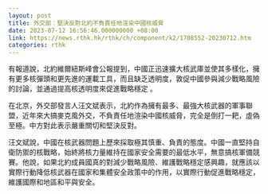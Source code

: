 ```yaml
---
layout: post
title: 外交部︰堅決反對北約不負責任地渲染中國核威脅
date: 2023-07-12 16:56:46.000000000 +08:00
link: https://news.rthk.hk/rthk/ch/component/k2/1708552-20230712.htm
categories: rthk
---
```


有報道說，北約維爾紐斯峰會公報提到，中國正迅速擴大核武庫並使其多樣化，擁有更多核彈頭和更先進的運載工具，而且缺乏透明度，敦促中國參與減少戰略風險的討論，並通過提高核透明度來促進戰略穩定 。

在北京，外交部發言人汪文斌表示，北約作為擁有最多、最強大核武器的軍事聯盟，近年來大搞麥克風外交，不負責任地渲染中國核威脅，完全是倒打一耙，虛偽至極。中方對此表示嚴重關切和堅決反對。

汪文斌說，中國在核武器問題上歷來採取極其慎重、負責的態度。中國一直堅持自衛防禦的核戰略，始終將核力量維持在國家安全需要的最低水平，無意搞核軍備競賽。他說，如果北約成員國真的對減少戰略風險、維護戰略穩定感興趣，就應該以實際行動降低核武器在國家和集體安全政策中的作用，以實際行動促進戰略穩定，維護國際和地區和平與安全。
